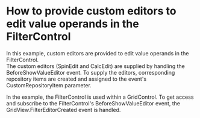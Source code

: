 # How to provide custom editors to edit value operands in the FilterControl


<p>In this example, custom editors are provided to edit value operands in the FilterControl. <br />
The custom editors (SpinEdit and CalcEdit) are supplied by handling the BeforeShowValueEditor event. To supply the editors, corresponding repository items are created and assigned to the event's CustomRepositoryItem parameter.</p><p>In the example, the FilterControl is used within a GridControl. To get access and subscribe to the FilterControl's BeforeShowValueEditor event, the GridView.FilterEditorCreated event is handled.</p>

<br/>


